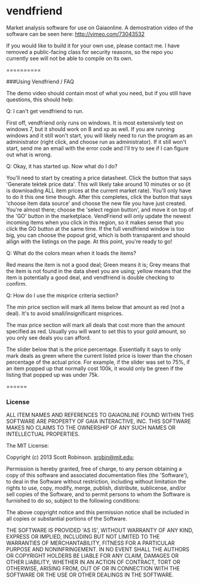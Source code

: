 vendfriend
==========

Market analysis software for use on Gaiaonline. A demostration video of the software can be seen here: http://vimeo.com/73043532

If you would like to build it for your own use, please contact me. I have removed a public-facing class for security reasons, so the repo you currently see will not be able to compile on its own.


==========

###Using Vendfriend / FAQ

The demo video should contain most of what you need, but if you still have questions, this should help:


Q: I can't get vendfriend to run.

First off, vendfriend only runs on windows. It is most extensively test on windows 7, but it should work on 8 and xp as well. If you are running windows and it still won't start, you will likely need to run the program as an administrator (right click, and choose run as administrator). If it still won't start, send me an email with the error code and I'll try to see if I can figure out what is wrong.


Q: Okay, it has started up. Now what do I do?

You'll need to start by creating a price datasheet. Click the button that says 'Generate tektek price data'. This will likely take around 10 minutes or so (it is downloading ALL item prices at the current market rate). You'll only have to do it this one time though. After this completes, click the button that says 'choose item data source' and choose the new file you have just created. You're almost there; choose the 'select region button', and move it on top of the 'GO' button in the marketplace. VendFriend will only update the newest incoming items when you click in this region, so it makes sense that you click the GO button at the same time. If the full vendfriend window is too big, you can choose the popout grid, which is both transparent and should allign with the listings on the page. At this point, you're ready to go!


Q: What do the colors mean when it loads the items?

Red means the item is not a good deal; Green means it is; Grey means that the item is not found in the data sheet you are using; yellow means that the item is potentially a good deal, and vendfriend is double checking to confirm.


Q: How do I use the misprice criteria section?

The min price section will mark all items below that amount as red (not a deal). It's to avoid small/insignificant misprices.

The max price section will mark all deals that cost more than the amount specified as red. Usually you will want to set this to your gold amount, so you only see deals you can afford.

The slider below that is the price percentage. Essentially it says to only mark deals as green where the current listed price is lower than the chosen percentage of the actual price. For example, if the slider was set to 75%, if an item popped up that normally cost 100k, it would only be green if the listing that popped up was under 75k.


======

### License

ALL ITEM NAMES AND REFERENCES TO GAIAONLINE FOUND WITHIN THIS SOFTWARE ARE PROPERTY OF GAIA INTERACTIVE, INC. THIS SOFTWARE MAKES NO CLAIMS TO THE OWNERSHIP OF ANY SUCH NAMES OR INTELLECTUAL PROPERTIES.



The MIT License:

Copyright (c) 2013 Scott Robinson. srobin@mit.edu;

Permission is hereby granted, free of charge, to any person obtaining
a copy of this software and associated documentation files (the
'Software'), to deal in the Software without restriction, including
without limitation the rights to use, copy, modify, merge, publish,
distribute, sublicense, and/or sell copies of the Software, and to
permit persons to whom the Software is furnished to do so, subject to
the following conditions:

The above copyright notice and this permission notice shall be
included in all copies or substantial portions of the Software.

THE SOFTWARE IS PROVIDED 'AS IS', WITHOUT WARRANTY OF ANY KIND,
EXPRESS OR IMPLIED, INCLUDING BUT NOT LIMITED TO THE WARRANTIES OF
MERCHANTABILITY, FITNESS FOR A PARTICULAR PURPOSE AND NONINFRINGEMENT.
IN NO EVENT SHALL THE AUTHORS OR COPYRIGHT HOLDERS BE LIABLE FOR ANY
CLAIM, DAMAGES OR OTHER LIABILITY, WHETHER IN AN ACTION OF CONTRACT,
TORT OR OTHERWISE, ARISING FROM, OUT OF OR IN CONNECTION WITH THE
SOFTWARE OR THE USE OR OTHER DEALINGS IN THE SOFTWARE.
